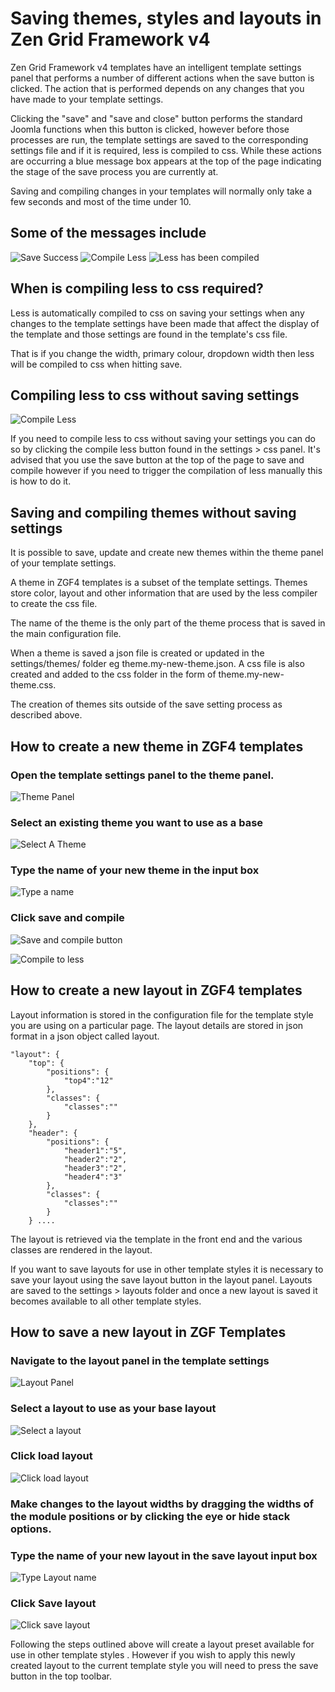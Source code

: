 Saving themes, styles and layouts in Zen Grid Framework v4
======

Zen Grid Framework v4 templates have an intelligent template settings panel that performs a number of different actions when the save button is clicked. The action that is performed depends on any changes that you have made to your template settings.

Clicking the "save" and "save and close" button performs the standard Joomla functions when this button is clicked, however before those processes are run, the template settings are saved to the corresponding settings file and if it is required, less is compiled to css. While these actions are occurring a blue message box appears at the top of the page indicating the stage of the save process you are currently at.

Saving and compiling changes in your templates will normally only take a few seconds and most of the time under 10.

Some of the messages include
----
![Save Success](/zen-grid-framework-4/images/save-theme/save-success.jpg)
![Compile Less](/zen-grid-framework-4/images/save-theme/compiling-less.jpg)
![Less has been compiled](/zen-grid-framework-4/images/save-theme/less-success.jpg)


When is compiling less to css required?
---
Less is automatically compiled to css on saving your settings when any changes to the template settings have been made that affect the display of the template and those settings are found in the template's css file.

That is if you change the width, primary colour, dropdown width then less will be compiled to css when hitting save.



Compiling less to css without saving settings
----

![Compile Less](/zen-grid-framework-4/images/load-settings/compile-less-button.png)

If you need to compile less to css without saving your settings you can do so by clicking the compile less button found in the settings > css panel. It's advised that you use the save button at the top of the page to save and compile however if you need to trigger the compilation of less manually this is how to do it.



Saving and compiling themes without saving settings
----

It is possible to save, update and create new themes within the theme panel of your template settings. 

A theme in ZGF4 templates is a subset of the template settings. Themes store color, layout and other information that are used by the less compiler to create the css file.

The name of the theme is the only part of the theme process that is saved in the main configuration file.

When a theme is saved a json file is created or updated in the settings/themes/ folder eg theme.my-new-theme.json. A css file is also created and added to the css folder in the form of theme.my-new-theme.css.

The creation of themes sits outside of the save setting process as described above.


How to create a new theme in ZGF4 templates
----

### Open the template settings panel to the theme panel.
![Theme Panel](/zen-grid-framework-4/images/save-theme/theme-panel.png)

### Select an existing theme you want to use as a base
![Select A Theme](/zen-grid-framework-4/images/save-theme/select-a-theme.png)

### Type the name of your new theme in the input box
![Type a name](/zen-grid-framework-4/images/save-theme/type-a-name.png)

### Click save and compile
![Save and compile button](/zen-grid-framework-4/images/save-theme/save-and-compile-button.png)


![Compile to less](/zen-grid-framework-4/images/save-theme/compile-to-less.png)


How to create a new layout in ZGF4 templates
----
Layout information is stored in the configuration file for the template style you are using on a particular page. The layout details are stored in json format in a json object called layout.

	"layout": {	
		"top": {
			"positions": {
				"top4":"12"
			},
			"classes": {
				"classes":""
			}
		},
		"header": {
			"positions": {
				"header1":"5",
				"header2":"2",
				"header3":"2",
				"header4":"3"
			},
			"classes": {
				"classes":""
			}
		} ....

The layout is retrieved via the template in the front end and the various classes are rendered in the layout.

If you want to save layouts for use in other template styles it is necessary to save your layout using the save layout button in the layout panel. Layouts are saved to the settings > layouts folder and once a new layout is saved it becomes available to all other template styles.

How to save a new layout in ZGF Templates
----

### Navigate to the layout panel in the template settings
![Layout Panel](/zen-grid-framework-4/images/save-theme/layout-panel.png)

### Select a layout to use as your base layout
![Select a layout](/zen-grid-framework-4/images/save-theme/select-a-layout.png)

### Click load layout
![Click load layout](/zen-grid-framework-4/images/save-theme/click-load-layout.png)

### Make changes to the layout widths by dragging the widths of the module positions or by clicking the eye or hide stack options.

### Type the name of your new layout in the save layout input box
![Type Layout name](/zen-grid-framework-4/images/save-theme/type-layout-name.png)

### Click Save layout
![Click save layout](/zen-grid-framework-4/images/save-theme/click-save-layout.png)

Following the steps outlined above will create a layout preset available for use in other template styles . However if you wish to apply this newly created layout to the current template style you will need to press the save button in the top toolbar.


